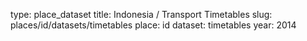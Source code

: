 type: place_dataset
title: Indonesia / Transport Timetables
slug: places/id/datasets/timetables
place: id
dataset: timetables
year: 2014
